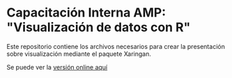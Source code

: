 # Capacitación Interna AMP: "Visualización de datos con R"
Este repositorio contiene los archivos necesarios para crear la presentación sobre visualización mediante el paquete Xaringan. 

Se puede ver la [versión online aquí](https://jorgehmartinez.github.io/Visualizacion_datos_con_R/Demo_xaringan.html#1)
